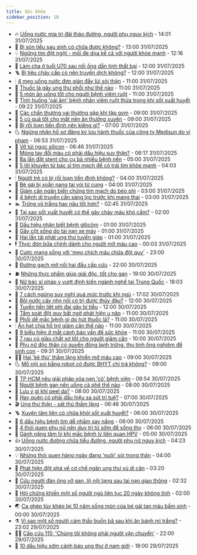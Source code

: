 ```yaml
---
title: Sức khỏe
sidebar_position: 10
---
```


<!-- vnexpress-suc-khoe:START -->
- 🔥 [Uống nước mía trị đái tháo đường, người phụ nguy kịch](https://vnexpress.net/uong-nuoc-mia-tri-dai-thao-duong-nguoi-phu-nguy-kich-4921255.html) - 14:01 31/07/2025
- 🥰 [Bị són tiểu sau sinh có chữa được không?](https://vnexpress.net/bi-son-tieu-sau-sinh-co-chua-duoc-khong-4920361.html) - 13:00 31/07/2025
- 💡 [Ngừng tim đột ngột - mối đe dọa kể cả với người khỏe mạnh](https://vnexpress.net/ngung-tim-dot-ngot-moi-de-doa-ke-ca-voi-nguoi-khoe-manh-4921291.html) - 12:16 31/07/2025
- 🤗 [Làm cha ở tuổi U70 sau nối ống dẫn tinh thất bại](https://vnexpress.net/lam-cha-o-tuoi-u70-sau-noi-ong-dan-tinh-that-bai-4921092.html) - 12:00 31/07/2025
- 🪜 [Bị tiêu chảy cấp có nên truyền dịch không?](https://vnexpress.net/bi-tieu-chay-cap-co-nen-truyen-dich-khong-4920927.html) - 12:00 31/07/2025
- 🕯 [4 mẹo uống nước đơn giản đẩy lùi sỏi thận](https://vnexpress.net/4-meo-uong-nuoc-don-gian-day-lui-soi-than-4921117.html) - 11:00 31/07/2025
- 🤭 [Thuốc lá gây ung thư phổi như thế nào](https://vnexpress.net/thuoc-la-gay-ung-thu-phoi-nhu-the-nao-4921200.html) - 11:00 31/07/2025
- 👀 [5 món ăn uống tốt cho người bệnh viêm ruột](https://vnexpress.net/5-mon-an-uong-tot-cho-nguoi-benh-viem-ruot-4921097.html) - 11:00 31/07/2025
- 🌋 [Tình huống &#39;oái ăm&#39; bệnh nhân viêm ruột thừa trong khi sốt xuất huyết](https://vnexpress.net/tinh-huong-oai-am-benh-nhan-viem-ruot-thua-trong-khi-sot-xuat-huyet-4920990.html) - 09:22 31/07/2025
- 🫶 [Các chấn thương vai thường gặp khi tập gym](https://vnexpress.net/cac-chan-thuong-vai-thuong-gap-khi-tap-gym-4921219.html) - 09:00 31/07/2025
- 🦆 [5 củ quả tốt cho mắt nên ăn thường xuyên](https://vnexpress.net/5-cu-qua-tot-cho-mat-nen-an-thuong-xuyen-4921032.html) - 09:00 31/07/2025
- 🚀 [Bị rối loạn tiền đình nên kiêng gì?](https://vnexpress.net/bi-roi-loan-tien-dinh-nen-kieng-gi-4921114.html) - 07:00 31/07/2025
- 🌜 [Ngừng nhận hồ sơ đăng ký lưu hành thuốc của công ty Medisun do vi phạm](https://vnexpress.net/ngung-nhan-ho-so-dang-ky-luu-hanh-thuoc-cua-cong-ty-medisun-do-vi-pham-4921108.html) - 06:53 31/07/2025
- 🧰 [Vỡ túi ngực silicon](https://vnexpress.net/vo-tui-nguc-silicon-4921102.html) - 06:46 31/07/2025
- 💫 [Móng tay đổi màu có phải dấu hiệu suy thận?](https://vnexpress.net/mong-tay-doi-mau-co-phai-dau-hieu-suy-than-4921094.html) - 06:17 31/07/2025
- 🌝 [Ba lần đặt stent cho cụ bà nhiều bệnh nền](https://vnexpress.net/ba-lan-dat-stent-cho-cu-ba-nhieu-benh-nen-4920975.html) - 05:00 31/07/2025
- 🗽 [5 lời khuyên từ bác sĩ tim mạch để có trái tim khỏe mạnh](https://vnexpress.net/5-loi-khuyen-tu-bac-si-tim-mach-de-co-trai-tim-khoe-manh-4921056.html) - 04:03 31/07/2025
- 🕯 [Người trẻ có bị rối loạn tiền đình không?](https://vnexpress.net/nguoi-tre-co-bi-roi-loan-tien-dinh-khong-4921022.html) - 04:00 31/07/2025
- 🦅 [Bé gái bị xoắn nang tai vòi tử cung](https://vnexpress.net/be-gai-bi-xoan-nang-tai-voi-tu-cung-4920981.html) - 04:00 31/07/2025
- 🦆 [Giảm cân ngăn biến chứng tim mạch do béo phì](https://vnexpress.net/giam-can-ngan-bien-chung-tim-mach-do-beo-phi-4921012.html) - 03:00 31/07/2025
- 🎊 [4 bệnh di truyền cần sàng lọc trước khi mang thai](https://vnexpress.net/4-benh-di-truyen-can-sang-loc-truoc-khi-mang-thai-4920984.html) - 03:00 31/07/2025
- 🏊 [Trứng vỏ trắng hay nâu tốt hơn?](https://vnexpress.net/trung-vo-trang-hay-nau-tot-hon-4919816.html) - 02:45 31/07/2025
- 📝 [Tại sao sốt xuất huyết có thể gây chảy máu khó cầm?](https://vnexpress.net/tai-sao-sot-xuat-huyet-co-the-gay-chay-mau-kho-cam-4920938.html) - 02:00 31/07/2025
- 💯 [Dấu hiệu nhận biết bệnh glôcôm](https://vnexpress.net/dau-hieu-nhan-biet-benh-glocom-4920952.html) - 01:00 31/07/2025
- 🌊 [Gãy cột sống do tai nạn xe máy](https://vnexpress.net/gay-cot-song-do-tai-nan-xe-may-4920926.html) - 01:00 31/07/2025
- 🚀 [Hai lần tái phát ung thư tuyến giáp](https://vnexpress.net/hai-lan-tai-phat-ung-thu-tuyen-giap-4920923.html) - 01:00 31/07/2025
- 🕴 [Thực đơn bữa chính dành cho người mỡ máu cao](https://vnexpress.net/thuc-don-bua-chinh-danh-cho-nguoi-mo-mau-cao-4920090.html) - 00:03 31/07/2025
- 🗽 [Cược mạng sống với &#39;mẹo chích máu chữa đột quỵ&#39;](https://vnexpress.net/cuoc-mang-song-voi-meo-chich-mau-chua-dot-quy-4919158.html) - 23:00 30/07/2025
- 🎡 [Đường gạch mờ nối hai đầu cấp cứu](https://vnexpress.net/duong-gach-mo-noi-hai-dau-cap-cuu-4917940.html) - 22:00 30/07/2025
- ⛽️ [Những thực phẩm giúp giải độc, tốt cho gan](https://vnexpress.net/nhung-thuc-pham-giup-giai-doc-tot-cho-gan-4920190.html) - 19:00 30/07/2025
- 🦆 [Nữ bác sĩ pháp y vượt định kiến ngành nghề tại Trung Quốc](https://vnexpress.net/nu-bac-si-phap-y-vuot-dinh-kien-nganh-nghe-tai-trung-quoc-4920187.html) - 18:03 30/07/2025
- 🤩 [7 cách ngừng suy nghĩ quá mức trước khi ngủ](https://vnexpress.net/7-cach-ngung-suy-nghi-qua-muc-truoc-khi-ngu-4920352.html) - 17:02 30/07/2025
- 🦒 [Bôi nước cây nhọ nồi có trị được thủy đậu?](https://vnexpress.net/boi-nuoc-cay-nho-noi-co-tri-duoc-thuy-dau-4920863.html) - 12:00 30/07/2025
- 💫 [Tuyến tiền liệt phì đại gây bí tiểu](https://vnexpress.net/tuyen-tien-liet-phi-dai-gay-bi-tieu-4920635.html) - 12:00 30/07/2025
- 🐘 [Tầm soát đột quỵ bất ngờ phát hiện u não](https://vnexpress.net/tam-soat-dot-quy-bat-ngo-phat-hien-u-nao-4920436.html) - 11:00 30/07/2025
- 🚀 [Phổi dễ mắc bệnh gì do hút thuốc lá?](https://vnexpress.net/phoi-de-mac-benh-gi-do-hut-thuoc-la-4920807.html) - 11:00 30/07/2025
- 🕯 [Ăn hạt chia hỗ trợ giảm cân thế nào](https://vnexpress.net/an-hat-chia-ho-tro-giam-can-the-nao-4920739.html) - 11:00 30/07/2025
- 🦏 [9 biểu hiện ở mắt cảnh báo vấn đề sức khỏe](https://vnexpress.net/9-bieu-hien-o-mat-canh-bao-van-de-suc-khoe-4920602.html) - 11:00 30/07/2025
- 🦄 [7 rau củ giàu chất xơ tốt cho người giảm cân](https://vnexpress.net/7-rau-cu-giau-chat-xo-tot-cho-nguoi-giam-can-4920659.html) - 10:00 30/07/2025
- 🦒 [Phụ nữ độc thân có quyền đông lạnh trứng, thụ tinh ống nghiệm để sinh con](https://vnexpress.net/phu-nu-doc-than-co-quyen-dong-lanh-trung-thu-tinh-ong-nghiem-de-sinh-con-4920824.html) - 09:31 30/07/2025
- 👨‍🏫 [Hai &#39;kẻ thù&#39; thầm lặng khiến mỡ máu cao](https://vnexpress.net/hai-ke-thu-tham-lang-khien-mo-mau-cao-4920672.html) - 09:00 30/07/2025
- 🌜 [Mổ nội soi bằng robot có được BHYT chi trả không?](https://vnexpress.net/mo-noi-soi-bang-robot-co-duoc-bhyt-chi-tra-khong-4920782.html) - 09:00 30/07/2025
- 🚀 [TP HCM nêu giải pháp xóa nạn &#39;cò&#39; bệnh viện](https://vnexpress.net/tp-hcm-neu-giai-phap-xoa-nan-co-benh-vien-4920788.html) - 08:54 30/07/2025
- 💃 [Người bệnh gan nên uống cà phê thế nào](https://vnexpress.net/nguoi-benh-gan-nen-uong-ca-phe-the-nao-4920740.html) - 08:00 30/07/2025
- 💯 [Lưu ý gì khi peel da?](https://vnexpress.net/luu-y-gi-khi-peel-da-4920735.html) - 08:00 30/07/2025
- 🤔 [Hay quên có phải dấu hiệu sa sút trí tuệ?](https://vnexpress.net/hay-quen-co-phai-dau-hieu-sa-sut-tri-tue-4920710.html) - 07:00 30/07/2025
- 🎬 [Ung thư thận - sát thủ thầm lặng](https://vnexpress.net/ung-thu-than-sat-thu-tham-lang-4920623.html) - 06:46 30/07/2025
- 🪜 [Xuyên tâm liên có chữa khỏi sốt xuất huyết?](https://vnexpress.net/xuyen-tam-lien-co-chua-khoi-sot-xuat-huyet-4920697.html) - 06:00 30/07/2025
- 🦣 [6 dấu hiệu bệnh tim dễ nhầm say nắng](https://vnexpress.net/6-dau-hieu-benh-tim-de-nham-say-nang-4920688.html) - 06:00 30/07/2025
- 🧐 [4 thói quen phụ nữ nên duy trì từ sớm để sống thọ](https://vnexpress.net/4-thoi-quen-phu-nu-nen-duy-tri-tu-som-de-song-tho-4920304.html) - 06:00 30/07/2025
- 🤡 [Gánh nặng tâm lý khi mắc bệnh lý liên quan HPV](https://vnexpress.net/ganh-nang-tam-ly-khi-mac-benh-ly-lien-quan-hpv-4920596.html) - 05:00 30/07/2025
- 👍 [Uống nước đường chữa tiểu đường, người phụ nữ nguy kịch](https://vnexpress.net/uong-nuoc-duong-chua-tieu-duong-nguoi-phu-nu-nguy-kich-4920601.html) - 04:23 30/07/2025
- 💡 [Những thói quen hàng ngày đang &#39;nuôi&#39; sỏi trong thận](https://vnexpress.net/nhung-thoi-quen-hang-ngay-dang-nuoi-soi-trong-than-4920223.html) - 04:00 30/07/2025
- 💯 [Phát hiện đột phá về cơ chế ngăn ung thư vú di căn](https://vnexpress.net/phat-hien-dot-pha-ve-co-che-ngan-ung-thu-vu-di-can-4920462.html) - 03:20 30/07/2025
- 🧠 [Cứu người đàn ông vỡ gan, lộ nội tạng sau tai nạn giao thông](https://vnexpress.net/cuu-nguoi-dan-ong-vo-gan-lo-noi-tang-sau-tai-nan-giao-thong-4920550.html) - 02:32 30/07/2025
- 🎡 [Hội chứng khiến một số người ngủ liên tục 20 ngày không tỉnh](https://vnexpress.net/hoi-chung-khien-mot-so-nguoi-ngu-lien-tuc-20-ngay-khong-tinh-4920396.html) - 02:00 30/07/2025
- 🌏 [Ca ghép tủy khép lại 10 năm sống mòn của bé gái tan máu bẩm sinh](https://vnexpress.net/ca-ghep-tuy-khep-lai-10-nam-song-mon-cua-be-gai-tan-mau-bam-sinh-4917715.html) - 00:00 30/07/2025
- ⚗️ [Vì sao một số người cảm thấy buồn bã sau khi ăn bánh mì trắng?](https://vnexpress.net/vi-sao-mot-so-nguoi-cam-thay-buon-ba-sau-khi-an-banh-mi-trang-4919937.html) - 23:02 29/07/2025
- 👨‍🏫 [Cấp cứu 115: &#39;Chúng tôi không phải người vận chuyển&#39;](https://vnexpress.net/cap-cuu-115-chung-toi-khong-phai-nguoi-van-chuyen-4919861.html) - 22:00 29/07/2025
- 🤖 [10 dấu hiệu sớm cảnh báo ung thư ở nam giới](https://vnexpress.net/10-dau-hieu-som-canh-bao-ung-thu-o-nam-gioi-4920101.html) - 18:00 29/07/2025<!-- vnexpress-suc-khoe:END -->
